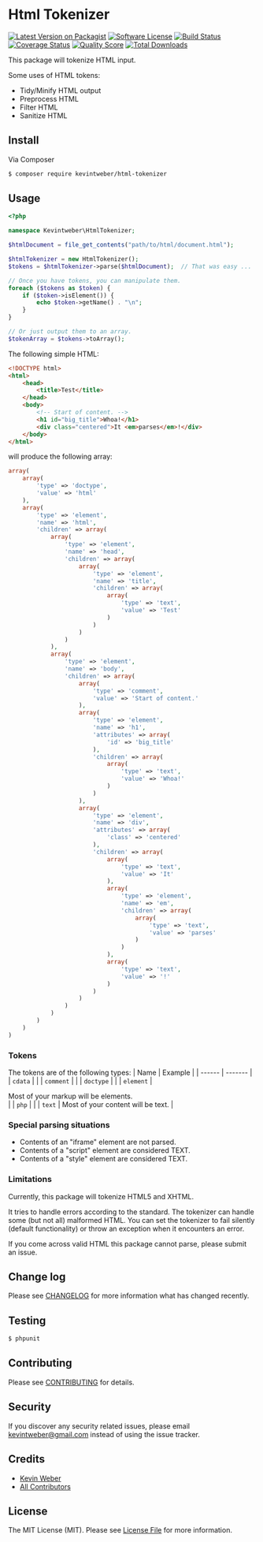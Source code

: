 # Html Tokenizer

[![Latest Version on Packagist][ico-version]][link-packagist]
[![Software License][ico-license]](LICENSE.md)
[![Build Status][ico-travis]][link-travis]
[![Coverage Status][ico-scrutinizer]][link-scrutinizer]
[![Quality Score][ico-code-quality]][link-code-quality]
[![Total Downloads][ico-downloads]][link-downloads]

This package will tokenize HTML input.

Some uses of HTML tokens:
- Tidy/Minify HTML output
- Preprocess HTML
- Filter HTML
- Sanitize HTML

## Install

Via Composer

``` bash
$ composer require kevintweber/html-tokenizer
```

## Usage

``` php
<?php

namespace Kevintweber\HtmlTokenizer;

$htmlDocument = file_get_contents("path/to/html/document.html");

$htmlTokenizer = new HtmlTokenizer();
$tokens = $htmlTokenizer->parse($htmlDocument);  // That was easy ...

// Once you have tokens, you can manipulate them.
foreach ($tokens as $token) {
    if ($token->isElement()) {
        echo $token->getName() . "\n";
    }
}

// Or just output them to an array.
$tokenArray = $tokens->toArray();
```

The following simple HTML:
``` html
<!DOCTYPE html>
<html>
    <head>
        <title>Test</title>
    </head>
    <body>
        <!-- Start of content. -->
        <h1 id="big_title">Whoa!</h1>
        <div class="centered">It <em>parses</em>!</div>
    </body>
</html>
```

will produce the following array:
``` php
array(
    array(
        'type' => 'doctype',
        'value' => 'html'
    ),
    array(
        'type' => 'element',
        'name' => 'html',
        'children' => array(
            array(
                'type' => 'element',
                'name' => 'head',
                'children' => array(
                    array(
                        'type' => 'element',
                        'name' => 'title',
                        'children' => array(
                            array(
                                'type' => 'text',
                                'value' => 'Test'
                            )
                        )
                    )
                )
            ),
            array(
                'type' => 'element',
                'name' => 'body',
                'children' => array(
                    array(
                        'type' => 'comment',
                        'value' => 'Start of content.'
                    ),
                    array(
                        'type' => 'element',
                        'name' => 'h1',
                        'attributes' => array(
                            'id' => 'big_title'
                        ),
                        'children' => array(
                            array(
                                'type' => 'text',
                                'value' => 'Whoa!'
                            )
                        )
                    ),
                    array(
                        'type' => 'element',
                        'name' => 'div',
                        'attributes' => array(
                            'class' => 'centered'
                        ),
                        'children' => array(
                            array(
                                'type' => 'text',
                                'value' => 'It'
                            ),
                            array(
                                'type' => 'element',
                                'name' => 'em',
                                'children' => array(
                                    array(
                                        'type' => 'text',
                                        'value' => 'parses'
                                    )
                                )
                            ),
                            array(
                                'type' => 'text',
                                'value' => '!'
                            )
                        )
                    )
                )
            )
        )
    )
)
```

### Tokens

The tokens are of the following types:
| Name | Example |
| ------ | ------- |
| `cdata` | <![CDATA[ Character data goes in here. ]]> |
| `comment` | <!-- Comments go in here. --> |
| `doctype` | <!DOCTYPE html> |
| `element` | <div>Most of your markup will be elements.</div> |
| `php` | <?php echo "PHP code goes in here."; ?> |
| `text` | Most of your content will be text. |

### Special parsing situations
- Contents of an "iframe" element are not parsed.
- Contents of a "script" element are considered TEXT.
- Contents of a "style" element are considered TEXT.

### Limitations

Currently, this package will tokenize HTML5 and XHTML.

It tries to handle errors according to the standard.  The tokenizer can handle
some (but not all) malformed HTML.  You can set the tokenizer to fail silently
(default functionality) or throw an exception when it encounters an error.

If you come across valid HTML this package cannot parse, please submit an issue.

## Change log

Please see [CHANGELOG](CHANGELOG.md) for more information what has changed recently.

## Testing

``` bash
$ phpunit
```

## Contributing

Please see [CONTRIBUTING](CONTRIBUTING.md) for details.

## Security

If you discover any security related issues, please email kevintweber@gmail.com instead of using the issue tracker.

## Credits

- [Kevin Weber][link-author]
- [All Contributors][link-contributors]

## License

The MIT License (MIT). Please see [License File](LICENSE.md) for more information.

[ico-version]: https://img.shields.io/packagist/v/kevintweber/html-tokenizer.svg?style=flat-square
[ico-license]: https://img.shields.io/badge/license-MIT-brightgreen.svg?style=flat-square
[ico-travis]: https://img.shields.io/travis/kevintweber/HtmlTokenizer/master.svg?style=flat-square
[ico-scrutinizer]: https://img.shields.io/scrutinizer/coverage/g/kevintweber/HtmlTokenizer.svg?style=flat-square
[ico-code-quality]: https://img.shields.io/scrutinizer/g/kevintweber/HtmlTokenizer.svg?style=flat-square
[ico-downloads]: https://img.shields.io/packagist/dt/kevintweber/html-tokenizer.svg?style=flat-square

[link-packagist]: https://packagist.org/packages/kevintweber/html-tokenizer
[link-travis]: https://travis-ci.org/kevintweber/HtmlTokenizer
[link-scrutinizer]: https://scrutinizer-ci.com/g/kevintweber/HtmlTokenizer/code-structure
[link-code-quality]: https://scrutinizer-ci.com/g/kevintweber/HtmlTokenizer
[link-downloads]: https://packagist.org/packages/kevintweber/html-tokenizer
[link-author]: https://github.com/kevintweber
[link-contributors]: ../../contributors
